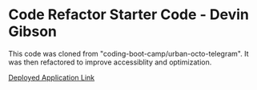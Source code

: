# Code Refactor Starter Code - Devin Gibson 

This code was cloned from "coding-boot-camp/urban-octo-telegram".  It was then refactored to improve accessiblity and optimization.

[Deployed Application Link](https://dgib21.github.io/horiseon-social-solution-services/)

